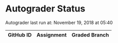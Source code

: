 # Autograder Status
Autograder last run at: November 19, 2018 at 05:40

| GitHub ID | Assignment | Graded Branch |
|-----------|------------|---------------|
